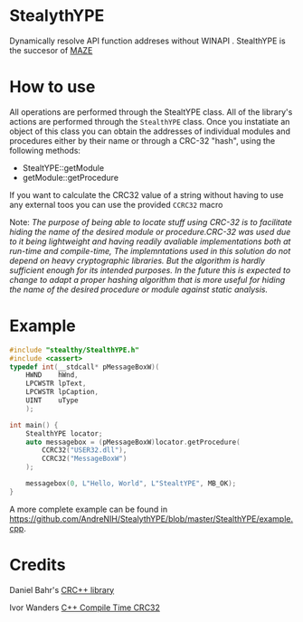 # StealythYPE
Dynamically resolve API function addreses without WINAPI . StealthYPE is the succesor of [MAZE](https://github.com/AndreNIH/MAZE)

# How to use
All operations are performed through the StealtYPE class. 
All of the library's actions are performed through the `StealthYPE` class.
Once you instatiate an object of this class you can obtain the addresses of individual modules and procedures either by their name or through a CRC-32 "hash", using the following methods:
* StealtYPE::getModule
* getModule::getProcedure

If you want to calculate the CRC32 value of a string without having to use any external toos you can use the provided `CCRC32` macro


Note: *The purpose of being able to locate stuff using CRC-32 is to facilitate hiding the name of the desired module or procedure.CRC-32 was used due to it being lightweight and having readily avaliable implementations both at run-time and compile-time, The implemntations used in this solution do not depend  on heavy cryptographic libraries. But the algorithm is hardly sufficient enough for its intended purposes. In the future this is expected to change to adapt a proper hashing algorithm that is more useful for hiding the name of the desired procedure or module against static analysis.*

# Example
```c++
#include "stealthy/StealthYPE.h"
#include <cassert>
typedef int(__stdcall* pMessageBoxW)(
	HWND    hWnd,
	LPCWSTR lpText,
	LPCWSTR lpCaption,
	UINT    uType
	);

int main() {
	StealthYPE locator;
	auto messagebox = (pMessageBoxW)locator.getProcedure(
		CCRC32("USER32.dll"),
		CCRC32("MessageBoxW")
	);

	messagebox(0, L"Hello, World", L"StealtYPE", MB_OK);	
}
```

A more complete example can be found in https://github.com/AndreNIH/StealythYPE/blob/master/StealthYPE/example.cpp.

# Credits
Daniel Bahr's [CRC++ library](https://github.com/d-bahr/CRCpp)

Ivor Wanders [C++ Compile Time CRC32](https://gist.github.com/iwanders/8e1cb7b92af2ccf8d1a73450d771f483)

